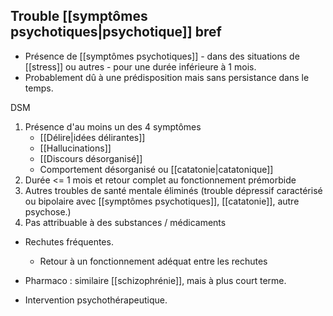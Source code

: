 ## Trouble [[symptômes psychotiques|psychotique]] bref 

- Présence de [[symptômes psychotiques]] - dans des situations de [[stress]] ou autres - pour une durée inférieure à 1 mois. 
- Probablement dû à une prédisposition mais sans persistance dans le temps.

DSM
1. Présence d'au moins un des 4 symptômes 
	- [[Délire|idées délirantes]] 
	- [[Hallucinations]]
	- [[Discours désorganisé]] 
	- Comportement désorganisé ou [[catatonie|catatonique]] 
2. Durée <= 1 mois et retour complet au fonctionnement prémorbide
3. Autres troubles de santé mentale éliminés (trouble dépressif caractérisé ou bipolaire avec [[symptômes psychotiques]], [[catatonie]], autre psychose.)
4. Pas attribuable à des substances / médicaments

- Rechutes fréquentes.
	- Retour à un fonctionnement adéquat entre les rechutes 

- Pharmaco : similaire [[schizophrénie]], mais à plus court terme.
- Intervention psychothérapeutique. 
